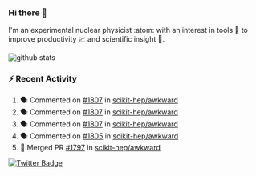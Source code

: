 ### Hi there 👋 

I'm an experimental nuclear physicist :atom: with an interest in tools :wrench: to improve productivity :chart_with_upwards_trend: and scientific insight :telescope:.

![github stats](https://github-readme-stats.vercel.app/api?username=agoose77&show_icons=true&hide_rank=true&hide_title=true&bg_color=30,e76445,904e95&text_color=efe3ec&icon_color=efe3ec)
<!--
**agoose77/agoose77** is a ✨ _special_ ✨ repository because its `README.md` (this file) appears on your GitHub profile.

Here are some ideas to get you started:

- 🔭 I’m currently working on ...
- 🌱 I’m currently learning ...
- 👯 I’m looking to collaborate on ...
- 🤔 I’m looking for help with ...
- 💬 Ask me about ...
- 📫 How to reach me: ...
- 😄 Pronouns: ...
- ⚡ Fun fact: ...
-->

### :zap: Recent Activity
<!--START_SECTION:activity-->
1. 🗣 Commented on [#1807](https://github.com/scikit-hep/awkward/issues/1807) in [scikit-hep/awkward](https://github.com/scikit-hep/awkward)
2. 🗣 Commented on [#1807](https://github.com/scikit-hep/awkward/issues/1807) in [scikit-hep/awkward](https://github.com/scikit-hep/awkward)
3. 🗣 Commented on [#1807](https://github.com/scikit-hep/awkward/issues/1807) in [scikit-hep/awkward](https://github.com/scikit-hep/awkward)
4. 🗣 Commented on [#1805](https://github.com/scikit-hep/awkward/issues/1805) in [scikit-hep/awkward](https://github.com/scikit-hep/awkward)
5. 🎉 Merged PR [#1797](https://github.com/scikit-hep/awkward/pull/1797) in [scikit-hep/awkward](https://github.com/scikit-hep/awkward)
<!--END_SECTION:activity-->


[![Twitter Badge](https://img.shields.io/twitter/follow/agoose77?style=flat-square&logo=Twitter&logoColor=white&color=cornflowerblue)](https://twitter.com/agoose77)
